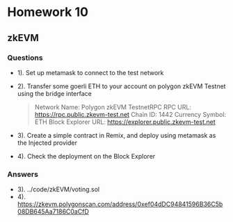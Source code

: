 # Homework 10

## zkEVM

### Questions

- 1). Set up metamask to connect to the test network
- 2). Transfer some goerli ETH to your account on polygon zkEVM Testnet using the bridge interface

  > Network Name: Polygon zkEVM TestnetRPC
  > RPC URL: https://rpc.public.zkevm-test.net
  > Chain ID: 1442
  > Currency Symbol: ETH
  > Block Explorer
  > URL: https://explorer.public.zkevm-test.net

- 3). Create a simple contract in Remix, and deploy using metamask as the Injected provider
- 4). Check the deployment on the Block Explorer


### Answers

- 3). ../code/zkEVM/voting.sol
- 4). https://zkevm.polygonscan.com/address/0xef04dDC94841596B36C5b08DB645Aa7186C0aCfD
